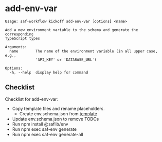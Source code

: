 # add-env-var
```
Usage: saf-workflow kickoff add-env-var [options] <name>

Add a new environment variable to the schema and generate the corresponding
TypeScript types

Arguments:
  name        The name of the environment variable (in all upper case, e.g.,
              'API_KEY' or 'DATABASE_URL')

Options:
  -h, --help  display help for command

```

## Checklist


Checklist for add-env-var:

* Copy template files and rename placeholders.
  * Create env.schema.json from [template](https://github.com/sderickson/saflib/blob/main/env/workflows/add-env-vars/env.schema.json)
* Update env.schema.json to remove TODOs
* Run npm install @saflib/env
* Run npm exec saf-env generate
* Run npm exec saf-env generate-all


